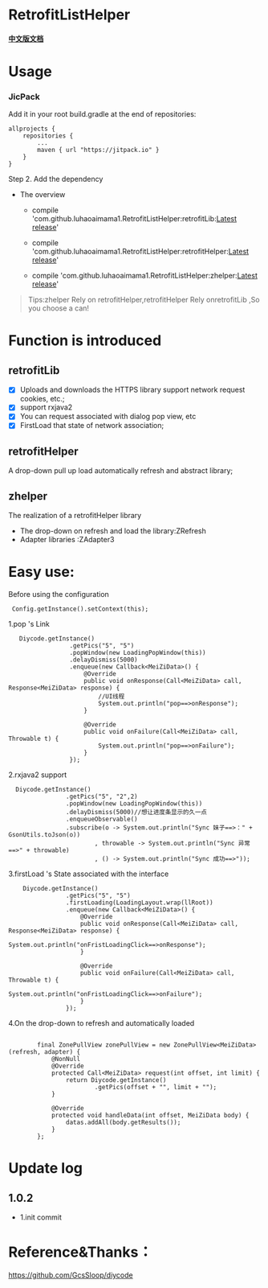# RetrofitListHelper
#### [中文版文档](./README-cn.md)

# Usage

### JicPack
Add it in your root build.gradle at the end of repositories:

	allprojects {
		repositories {
			...
			maven { url "https://jitpack.io" }
		}
	}
Step 2. Add the dependency
* The overview
    * compile 'com.github.luhaoaimama1.RetrofitListHelper:retrofitLib:[Latest release](https://github.com/luhaoaimama1/ZAdapter3/releases)'

    * compile 'com.github.luhaoaimama1.RetrofitListHelper:retrofitHelper:[Latest release](https://github.com/luhaoaimama1/ZAdapter3/releases)'

    * compile 'com.github.luhaoaimama1.RetrofitListHelper:zhelper:[Latest release](https://github.com/luhaoaimama1/ZAdapter3/releases)'

> Tips:zhelper Rely on retrofitHelper,retrofitHelper Rely onretrofitLib ,So you choose a can!

# Function is introduced

## retrofitLib

-[x] Uploads and downloads the HTTPS library support network request cookies, etc.;
-[x] support rxjava2
-[x] You can request associated with dialog pop view, etc
-[x] FirstLoad that state of network association;

## retrofitHelper

A drop-down pull up load automatically refresh and abstract library;

## zhelper

The realization of a retrofitHelper library

*   The drop-down on refresh and load the library:ZRefresh
*   Adapter libraries :ZAdapter3


# Easy use:

Before using the configuration

```
 Config.getInstance().setContext(this);
```

1.pop 's Link

```
   Diycode.getInstance()
                 .getPics("5", "5")
                 .popWindow(new LoadingPopWindow(this))
                 .delayDismiss(5000)
                 .enqueue(new Callback<MeiZiData>() {
                     @Override
                     public void onResponse(Call<MeiZiData> call, Response<MeiZiData> response) {
                         //UI线程
                         System.out.println("pop==>onResponse");
                     }

                     @Override
                     public void onFailure(Call<MeiZiData> call, Throwable t) {
                         System.out.println("pop==>onFailure");
                     }
                 });
```

2.rxjava2 support

```
  Diycode.getInstance()
                .getPics("5", "2",2)
                .popWindow(new LoadingPopWindow(this))
                .delayDismiss(5000)//想让进度条显示的久一点
                .enqueueObservable()
                .subscribe(o -> System.out.println("Sync 妹子==>：" + GsonUtils.toJson(o))
                        , throwable -> System.out.println("Sync 异常==>" + throwable)
                        , () -> System.out.println("Sync 成功==>"));
```

3.firstLoad 's State associated with the interface

```
    Diycode.getInstance()
                .getPics("5", "5")
                .firstLoading(LoadingLayout.wrap(llRoot))
                .enqueue(new Callback<MeiZiData>() {
                    @Override
                    public void onResponse(Call<MeiZiData> call, Response<MeiZiData> response) {
                        System.out.println("onFristLoadingClick==>onResponse");
                    }

                    @Override
                    public void onFailure(Call<MeiZiData> call, Throwable t) {
                        System.out.println("onFristLoadingClick==>onFailure");
                    }
                });
```

4.On the drop-down to refresh and automatically loaded

```

        final ZonePullView zonePullView = new ZonePullView<MeiZiData>(refresh, adapter) {
            @NonNull
            @Override
            protected Call<MeiZiData> request(int offset, int limit) {
                return Diycode.getInstance()
                        .getPics(offset + "", limit + "");
            }

            @Override
            protected void handleData(int offset, MeiZiData body) {
                datas.addAll(body.getResults());
            }
        };
```


# Update log

## 1.0.2

  * 1.init commit


# Reference&Thanks：
https://github.com/GcsSloop/diycode